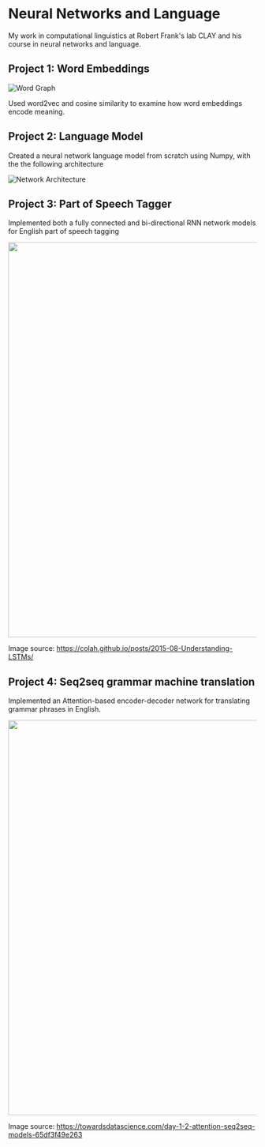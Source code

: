 # Neural Networks and Language
My work in computational linguistics at Robert Frank's lab CLAY and his course in neural networks and language.

## Project 1: Word Embeddings

![Word Graph](https://cdn.discordapp.com/attachments/584925805042335756/723680405860909167/5eb47c77c184ea00018a62d0.png)

Used word2vec and cosine similarity to examine how word embeddings encode meaning.

## Project 2: Language Model

Created a neural network language model from scratch using Numpy, with the the following architecture

![Network Architecture](https://cdn.discordapp.com/attachments/584925805042335756/723681905513332757/unknown.png)

## Project 3: Part of Speech Tagger
Implemented both a fully connected and bi-directional RNN network models for English part of speech tagging

<img src="https://colah.github.io/posts/2015-08-Understanding-LSTMs/img/RNN-unrolled.png" width="800">

Image source: https://colah.github.io/posts/2015-08-Understanding-LSTMs/

## Project 4: Seq2seq grammar machine translation
Implemented an Attention-based encoder-decoder network for translating grammar phrases in English.


<img src="https://miro.medium.com/max/1400/1*A4H-IhqwjNZ_eL57Cqch0A.png" width="800">

Image source: https://towardsdatascience.com/day-1-2-attention-seq2seq-models-65df3f49e263
